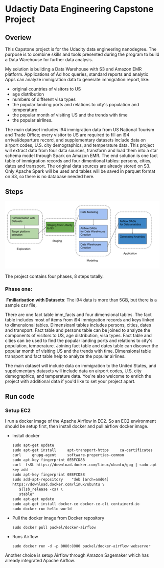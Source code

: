 # Udactiy Data Engineering Capstone Project



## Overiew

This Capstone project is for the Udacity data engineering nanodegree. The purpose is to combine skills and tools presented during the program to build a Data Warehouse for further data analysis.

My solution is building a Data Warehouse with S3 and Amazon EMR platform. Applications of Ad hoc queries, standard reports and analytic Apps can analyze immigration data to generate immigration report, like:

- original countries of visitors to US
- age distribution
- numbers of different visa types
- the popular landing ports and relations to city's population and temperature
- the popular month of visiting US and the trends with time
- the popular airlines.

The main dataset includes  I94 immigration data from US National Tourism and Trade Office; every visitor to US are required to fill an I94 arrival/departure record, and supplementary datasets include data on airport codes, U.S. city demographics, and temperature data. This project will extract data from four data sources, transform and load them into a star schema model through Spark on Amazon EMR. The end solution is one fact table of immigration records and four dimentional tables: persons, cities, dates and transport. The original data sources are already stored on S3. Only Apache Spark will be used and tables will be saved in parquet format on S3, so there is no database needed here.

## Steps

![Flowchart](images/flow_charts.png)

The project contains four phases, 8 steps totally.

### Phase one:

​	**Fmiliarisation with Datasets**: The i94 data is more than 5GB, but there is a sample csv file,

There are one fact table imm_facts and four dimensional tables. The fact table includes most of items from i94 immigration records and keys linked to dimensional tables. Dimensioanl tables includes persons, cities, dates and transport. Fact table and persons table can be joined to analyze the components of visitors to US, age distribution, visa types. Fact table and cities can be used to find the popular landing ports and relations to city's population, temperature. Joining fact table and dates table can discover the popular month of visiting US and the trends with time. Dimensional table transport and fact table help to analyze the popular airlines.

The main dataset will include data on immigration to the United States, and supplementary datasets will include data on airport codes, U.S. city demographics, and temperature data. You're also welcome to enrich the project with additional data if you'd like to set your project apart.



## Run code

### Setup EC2

I run a docker image of the Apache Airflow in EC2. So an EC2 environment should be setup first, then install docker and pull airflow docker image.

- Install docker

  ```shell
  sudo apt-get update
  sudo apt-get install     apt-transport-https     ca-certificates     curl     gnupg-agent     software-properties-common
  sudo apt-key fingerprint 0EBFCD88
  curl -fsSL https://download.docker.com/linux/ubuntu/gpg | sudo apt-key add -
  sudo apt-key fingerprint 0EBFCD88
  sudo add-apt-repository    "deb [arch=amd64] https://download.docker.com/linux/ubuntu \
     $(lsb_release -cs) \
     stable"
  sudo apt-get update
  sudo apt-get install docker-ce docker-ce-cli containerd.io
  sudo docker run hello-world
  ```

- Pull the docker image from Docker repository

	```shell
	sudo docker pull puckel/docker-airflow
	```

- Runs Airflow

  ```shell
  sudo docker run -d -p 8080:8080 puckel/docker-airflow webserver
  ```

  

Another choice is setup Airflow through Amazon Sagemaker which has already integrated Apache Airflow.